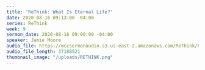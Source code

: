 ```yaml
---
title: 'ReThink: What Is Eternal Life?'
date: 2020-08-16 09:13:00 -04:00
series: ReThink
week: 9
sermon_date: 2020-08-16 09:00:00 -04:00
speaker: Jamie Moore
audio_file: https://mccsermonaudio.s3.us-east-2.amazonaws.com/ReThink/ReThink+Message+8-16-20.mp3
audio_file_length: 37188521
thumbnail_image: "/uploads/RETHINK.png"
---
```


